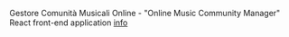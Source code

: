 Gestore Comunità Musicali Online - "Online Music Community Manager"
React front-end application
[info]()
